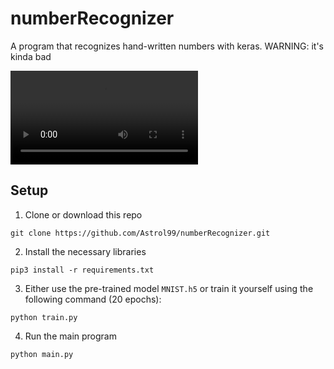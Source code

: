 # numberRecognizer
A program that recognizes hand-written numbers with keras. WARNING: it's kinda bad

![Program_DEMO](https://i.imgur.com/jD42UeJ.mp4)

## Setup
1. Clone or download this repo
```
git clone https://github.com/Astrol99/numberRecognizer.git
```
2. Install the necessary libraries
```
pip3 install -r requirements.txt
```
3. Either use the pre-trained model `MNIST.h5` or train it yourself using the following command (20 epochs):
```
python train.py
```
4. Run the main program
```
python main.py
```
